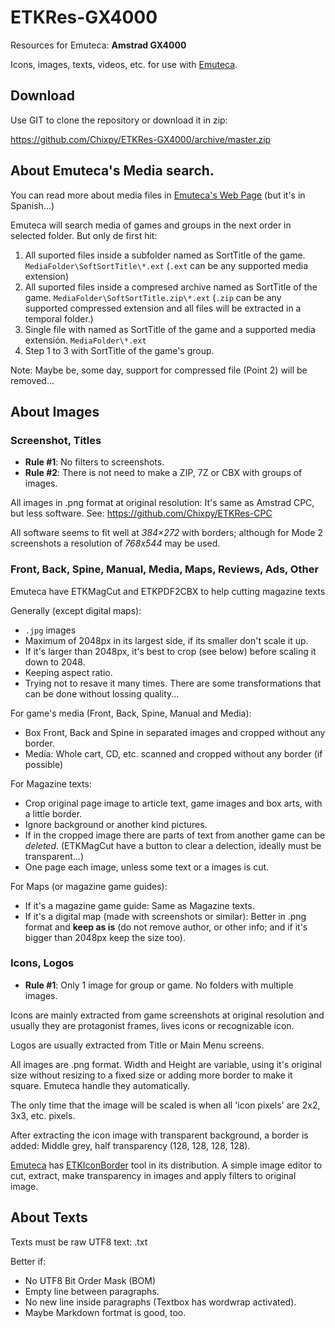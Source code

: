 # ETKRes-GX4000

Resources for Emuteca: **Amstrad GX4000**

Icons, images, texts, videos, etc. for use with [Emuteca](https://github.com/Chixpy/Emuteca).

## Download

Use GIT to clone the repository or download it in zip:

https://github.com/Chixpy/ETKRes-GX4000/archive/master.zip

## About Emuteca's Media search.

You can read more about media files in [Emuteca's Web Page](https://chixpy.github.io/Emuteca/pages/Media-Files.html) (but it's in Spanish...)

Emuteca will search media of games and groups in the next order in selected folder. But only de first hit:

  1. All suported files inside a subfolder named as SortTitle of the game. `MediaFolder\SoftSortTitle\*.ext` (`.ext` can be any supported media extension)
  2. All suported files inside a compresed archive named as SortTitle of the game. `MediaFolder\SoftSortTitle.zip\*.ext` (`.zip` can be any supported compressed extension and all files will be extracted in a temporal folder.)
  3. Single file with named as SortTitle of the game and a supported media extensión.    `MediaFolder\*.ext`
  4. Step 1 to 3 with SortTitle of the game's group.
  
Note: Maybe be, some day, support for compressed file (Point 2) will be removed...

## About Images

### Screenshot, Titles

  - **Rule #1**: No filters to screenshots.
  - **Rule #2**: There is not need to make a ZIP, 7Z or CBX with groups of images.

All images in .png format at original resolution: It's same as Amstrad CPC, but less software. See: https://github.com/Chixpy/ETKRes-CPC

All software seems to fit well at *384×272* with borders; although for Mode 2 screenshots a resolution of *768x544* may be used.


### Front, Back, Spine, Manual, Media, Maps, Reviews, Ads, Other

Emuteca have ETKMagCut and ETKPDF2CBX to help cutting magazine texts 

Generally (except digital maps):

  - `.jpg` images
  - Maximum of 2048px in its largest side, if its smaller don't scale it up.
  - If it's larger than 2048px, it's best to crop (see below) before scaling it down to 2048. 
  - Keeping aspect ratio.
  - Trying not to resave it many times. There are some transformations that can be done without lossing quality...

For game's media (Front, Back, Spine, Manual and Media):

  - Box Front, Back and Spine in separated images and cropped without any border. 
  - Media: Whole cart, CD, etc. scanned and cropped without any border (if possible)

For Magazine texts:

  - Crop original page image to article text, game images and box arts, with a little border.
  - Ignore background or another kind pictures.
  - If in the cropped image there are parts of text from another game can be *deleted*. (ETKMagCut have a button to clear a delection, ideally must be transparent...)
  - One page each image, unless some text or a images is cut.

For Maps (or magazine game guides):

  - If it's a magazine game guide: Same as Magazine texts.
  - If it's a digital map (made with screenshots or similar): Better in .png format and **keep as is** (do not remove author, or other info; and if it's bigger than 2048px keep the size too).

### Icons, Logos

  - **Rule #1**: Only 1 image for group or game. No folders with multiple images.

Icons are mainly extracted from game screenshots at original resolution and usually they are protagonist frames, lives icons or recognizable icon.

Logos are usually extracted from Title or Main Menu screens.

All images are .png format. Width and Height are variable, using it's original size without resizing to a fixed size or adding more border to make it square. Emuteca handle they automatically.

The only time that the image will be scaled is when all 'icon pixels' are 2x2, 3x3, etc. pixels.

After extracting the icon image with transparent background, a border is added: Middle grey, half transparency (128, 128, 128, 128). 

[Emuteca](https://github.com/chixpy/emuteca) has [ETKIconBorder](https://github.com/Chixpy/Emuteca/blob/master/bin/Tools/ETKIconBorder.exe) tool in its distribution. A simple image editor to cut, extract, make transparency in images and apply filters to original image.



## About Texts

Texts must be raw UTF8 text: .txt

Better if:

  - No UTF8 Bit Order Mask (BOM)
  - Empty line between paragraphs.
  - No new line inside paragraphs (Textbox has wordwrap activated).
  - Maybe Markdown fortmat is good, too.
  
